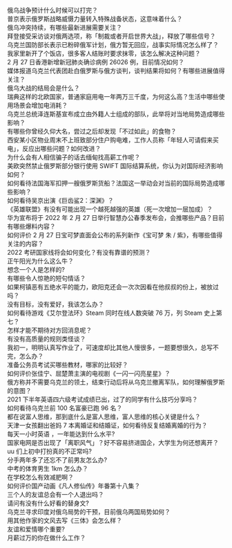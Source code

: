俄乌战争预计什么时候可以打完？  
普京表示俄罗斯战略威慑力量转入特殊战备状态，这意味着什么？  
俄乌冲突持续，有哪些最新进展需要关注？  
拜登接受采访谈对俄两选项，称「制裁或者开启世界大战」，释放了哪些信号？  
乌克兰国防部长表示已粉碎俄军计划，俄方暂无回应，战事实际情况怎么样了？  
我家里新开了个饭店，很多客人结账时要求抹零，该怎么解决这种问题？  
2 月 27 日香港新增新冠肺炎确诊病例 26026 例，目前情况如何？  
媒体报道乌克兰代表团赴白俄罗斯与俄方谈判，谈判结果将如何？有哪些进展值得关注？  
俄乌大战的结局会是什么？  
瑞典这样的北欧国家，普通家庭用电一年两万三千度，为何这么高？生活中哪些使用场景会增加电消耗？  
乌克兰总统泽连斯基宣布成立由外籍人士组成的部队，此举将对当地局势造成哪些影响？  
有哪些你曾经久仰大名，尝过之后却发现「不过如此」的食物？  
西安某小区物业周末不上班致部分住户购电难，工作人员称「年轻人可请假来买电」，反应出哪些问题？如何改进？  
为什么会有人相信骗子的话去缅甸找高薪工作呢？  
美欧突然禁止俄罗斯部分银行使用 SWIFT 国际结算系统，你认为对国际经济影响如何？  
如何看待法国海军扣押一艘俄罗斯货船？法国这一举动会对当前的国际局势造成哪些影响？  
如何看待吴京出演《巨齿鲨2：深渊》？  
《英雄联盟》有没有可能出现一个越死越强的英雄（死一次增加一层加成）？  
华为宣布将于 2022 年 2 月 27 日举行智慧办公春季发布会，会推哪些产品？目前有哪些爆料内容？  
如何评价 2 月 27 日宝可梦直面会公布的系列新作《宝可梦 朱 / 紫》，有哪些值得关注的内容？  
2022 考研国家线将会如何变化？有没有靠谱的预测？  
正午阳光为什么这么牛？  
想念一个人是怎样的?  
有哪些令人惊艳的短句情话？  
如果柯镇恶有五绝水平的能力，欧阳克还会一次次因看在他叔叔的份上，被放过吗？  
没有目标，没有爱好，我该怎么办？  
如何看待游戏《艾尔登法环》Steam 同时在线人数突破 76 万，列 Steam 史上第七？  
怎样才能不期待对方回消息呢？  
有没有高质量的规则类怪谈？  
我初一，明明认真写作业了，可速度却比其他人慢很多，一题要想很久，总写不完，怎么办？  
准备公务员考试买哪些教材，哪家的比较好？  
如何评价张佳宁、屈楚萧主演的电视剧《一闪一闪亮星星》？  
俄方称并不需要乌克兰的领土，结束行动后将从乌克兰撤离军队，如何理解俄罗斯的意图？  
2021 下半年英语四六级考试成绩已出，过了的同学有什么技巧分享吗？  
如何看待乌克兰前 100 名富豪已跑 96 名？  
都在说富人思维，那到底什么是富人思维，富人思维的核心关键是什么？  
天津一女孩翻出爸妈 7 本离婚证和结婚证，如何看待反复结婚离婚的行为？  
每天一小时英语 ，一年能达到什么水平?  
国家电网是否出现了「离职风气」？好不容易挤进国企，大学生为何还想离开？  
uu 们上初中打扮真的不正常吗?  
分手两年多了还忘不了前男友怎么办?  
中考的体育男生 1km 怎么办？  
在学校怎么有效减肥啊？  
如何评价国产动画《凡人修仙传》年番第十八集？  
三个人的友谊总会有一个人退出吗？  
请问有没有什么好看的替身文?  
乌克兰寻求印度对俄乌局势的干预，目前俄乌两国局势如何？  
用其他作家的文风去写《三体》会怎么样？  
友谊和爱情哪个重要?  
月薪过万的你在做什么工作？  
